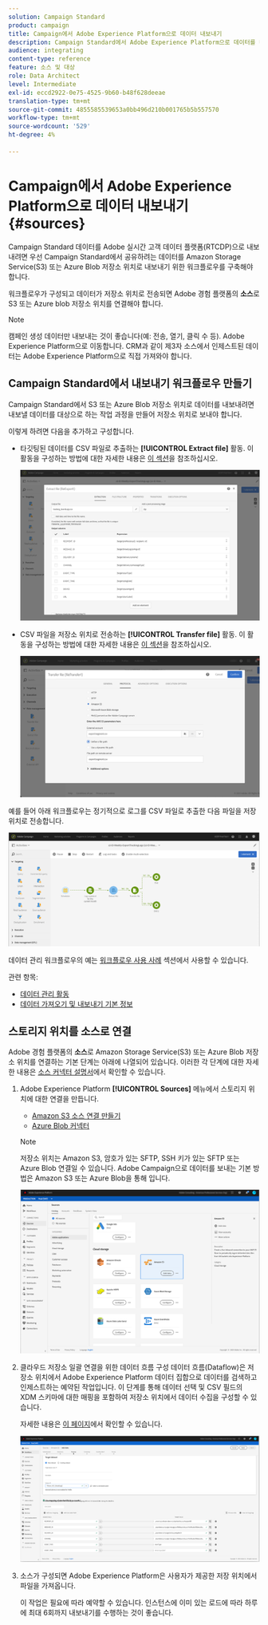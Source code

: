 ```yaml
---
solution: Campaign Standard
product: campaign
title: Campaign에서 Adobe Experience Platform으로 데이터 내보내기
description: Campaign Standard에서 Adobe Experience Platform으로 데이터를 내보내는 방법을 알아봅니다.
audience: integrating
content-type: reference
feature: 소스 및 대상
role: Data Architect
level: Intermediate
exl-id: eccd2922-0e75-4525-9b60-b48f628deeae
translation-type: tm+mt
source-git-commit: 4855585539653a0bb496d210b001765b5b557570
workflow-type: tm+mt
source-wordcount: '529'
ht-degree: 4%

---
```


# Campaign에서 Adobe Experience Platform으로 데이터 내보내기 {#sources}

Campaign Standard 데이터를 Adobe 실시간 고객 데이터 플랫폼(RTCDP)으로 내보내려면 우선 Campaign Standard에서 공유하려는 데이터를 Amazon Storage Service(S3) 또는 Azure Blob 저장소 위치로 내보내기 위한 워크플로우를 구축해야 합니다.

워크플로우가 구성되고 데이터가 저장소 위치로 전송되면 Adobe 경험 플랫폼의 **소스**&#x200B;로 S3 또는 Azure blob 저장소 위치를 연결해야 합니다.

>[!NOTE]
>
>캠페인 생성 데이터만 내보내는 것이 좋습니다(예: 전송, 열기, 클릭 수 등). Adobe Experience Platform으로 이동합니다. CRM과 같이 제3자 소스에서 인제스트된 데이터는 Adobe Experience Platform으로 직접 가져와야 합니다.

## Campaign Standard에서 내보내기 워크플로우 만들기

Campaign Standard에서 S3 또는 Azure Blob 저장소 위치로 데이터를 내보내려면 내보낼 데이터를 대상으로 하는 작업 과정을 만들어 저장소 위치로 보내야 합니다.

이렇게 하려면 다음을 추가하고 구성합니다.

* 타깃팅된 데이터를 CSV 파일로 추출하는 **[!UICONTROL Extract file]** 활동. 이 활동을 구성하는 방법에 대한 자세한 내용은 [이 섹션](../../automating/using/extract-file.md)을 참조하십시오.

   ![](assets/rtcdp-extract-file.png)

* CSV 파일을 저장소 위치로 전송하는 **[!UICONTROL Transfer file]** 활동. 이 활동을 구성하는 방법에 대한 자세한 내용은 [이 섹션](../../automating/using/transfer-file.md)을 참조하십시오.

   ![](assets/rtcdp-transfer-file.png)

예를 들어 아래 워크플로우는 정기적으로 로그를 CSV 파일로 추출한 다음 파일을 저장 위치로 전송합니다.

![](assets/aep-export.png)

데이터 관리 워크플로우의 예는 [워크플로우 사용 사례](../../automating/using/about-workflow-use-cases.md#management) 섹션에서 사용할 수 있습니다.

관련 항목:

* [데이터 관리 활동](../../automating/using/about-data-management-activities.md)
* [데이터 가져오기 및 내보내기 기본 정보](../../automating/using/about-data-import-and-export.md)


## 스토리지 위치를 소스로 연결

Adobe 경험 플랫폼의 **소스**&#x200B;로 Amazon Storage Service(S3) 또는 Azure Blob 저장소 위치를 연결하는 기본 단계는 아래에 나열되어 있습니다. 이러한 각 단계에 대한 자세한 내용은 [소스 커넥터 설명서](https://experienceleague.adobe.com/docs/experience-platform/sources/home.html)에서 확인할 수 있습니다.

1. Adobe Experience Platform **[!UICONTROL Sources]** 메뉴에서 스토리지 위치에 대한 연결을 만듭니다.

   * [Amazon S3 소스 연결 만들기](https://experienceleague.adobe.com/docs/experience-platform/sources/ui-tutorials/create/cloud-storage/s3.html)
   * [Azure Blob 커넥터](https://experienceleague.adobe.com/docs/experience-platform/sources/connectors/cloud-storage/blob.html)

   >[!NOTE]
   >
   >저장소 위치는 Amazon S3, 암호가 있는 SFTP, SSH 키가 있는 SFTP 또는 Azure Blob 연결일 수 있습니다. Adobe Campaign으로 데이터를 보내는 기본 방법은 Amazon S3 또는 Azure Blob을 통해 입니다.

   ![](assets/rtcdp-connector.png)

1. 클라우드 저장소 일괄 연결을 위한 데이터 흐름 구성 데이터 흐름(Dataflow)은 저장소 위치에서 Adobe Experience Platform 데이터 집합으로 데이터를 검색하고 인제스트하는 예약된 작업입니다. 이 단계를 통해 데이터 선택 및 CSV 필드의 XDM 스키마에 대한 매핑을 포함하여 저장소 위치에서 데이터 수집을 구성할 수 있습니다.

   자세한 내용은 [이 페이지](https://experienceleague.adobe.com/docs/experience-platform/sources/ui-tutorials/dataflow/cloud-storage.html)에서 확인할 수 있습니다.

   ![](assets/rtcdp-map-xdm.png)

1. 소스가 구성되면 Adobe Experience Platform은 사용자가 제공한 저장 위치에서 파일을 가져옵니다.

   이 작업은 필요에 따라 예약할 수 있습니다. 인스턴스에 이미 있는 로드에 따라 하루에 최대 6회까지 내보내기를 수행하는 것이 좋습니다.
